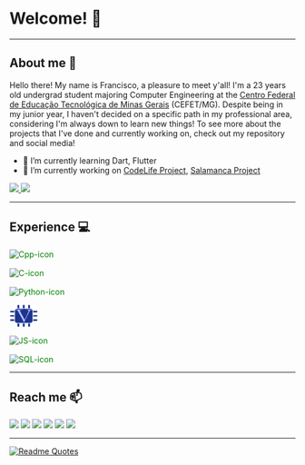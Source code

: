 # Welcome! :wave:

---
## About me :mag_right: 

Hello there! My name is Francisco, a pleasure to meet y'all! I'm a 23 years old undergrad student majoring Computer Engineering at the [Centro Federal de Educação Tecnológica de Minas Gerais](https://www.cefetmg.br/)
(CEFET/MG). Despite being in my junior year, I haven't decided on a specific path in my professional area, considering I'm always down to learn new things! To see more about the projects that I've done and currently working on, check out my repository and social media!


- 🌱 I’m currently learning Dart, Flutter
- 🔭 I’m currently working on [CodeLife Project](https://github.com/CodeLifeOrg/codelife), [Salamanca Project](https://github.com/Pollen-Catcher/salamanca-frontend)
<!--
**Francis1408/Francis1408** is a ✨ _special_ ✨ repository because its `README.md` (this file) appears on your GitHub profile.

Here are some ideas to get you started:


- 👯 I’m looking to collaborate on ...
- 🤔 I’m looking for help with ...
- 💬 Ask me about ...
- 📫 How to reach me: ...
- 😄 Pronouns: ...
- ⚡ Fun fact: ...
-->

<div>
  <a href="https://github.com/Francis1408">
  <img height="180em" src="https://github-readme-stats-git-masterrstaa-rickstaa.vercel.app/api/top-langs/?username=Francis1408&layout=compact&langs_count=16&theme=algolia"/>
  <img height="180em" src="https://github-readme-stats-git-masterrstaa-rickstaa.vercel.app/api?username=Francis1408&show_icons=true&theme=algolia&include_all_commits=true&count_private=true"/> 
  </a>
</div>

---
## Experience :computer: 
<!--
<style>
  #outer{
    display: block;
  }
  #inner{
    display: inline-block
  }

</style>
-->
 
<div id="outer" style="color:green">
  <div id="inner"> 
    <p>
    <img align="center" alt="Cpp-icon" height="40" width="50" src="https://cdn.jsdelivr.net/gh/devicons/devicon/icons/cplusplus/cplusplus-original.svg">
    </p>
   
  </div>
  <div id="inner">
    <p>
    <img align="center" alt="C-icon" height="40" width="50" src="https://cdn.jsdelivr.net/gh/devicons/devicon/icons/c/c-original.svg"> 
   </p>
  </div>
  <div id="inner">
    <p>
    <img align="center" alt="Python-icon" height="40" width="50" src="https://cdn.jsdelivr.net/gh/devicons/devicon/icons/python/python-original.svg"> 
    </p>
  </div>
  <div id="inner">
    <p>
    <img align="center" alt="Verilog-icon" height="40" width="50" src="https://github.com/Francis1408/Francis1408/blob/main/img/verilog.png">  </p>
  </div>
  <div id="inner">
    <p>
    <img align="center" alt="JS-icon" height="40" width="50" src="https://cdn.jsdelivr.net/gh/devicons/devicon/icons/javascript/javascript-original.svg"> 
    </p>
  </div>
  <div id="inner">
    <p>
    <img align="center" alt="SQL-icon" height="40" width="50" src="https://cdn.jsdelivr.net/gh/devicons/devicon/icons/mysql/mysql-original-wordmark.svg"> 
    </p>
  </div>
</div>

---
## Reach me 📫 

<div style=>
  <a href="mailto:franciscoabreu1408@gmail.com" target="_blank"><img src="https://img.shields.io/badge/Gmail-D14836?style=for-the-badge&logo=gmail&logoColor=white" target="_blank"></a>
  <a href="https://www.linkedin.com/in/francisco-abreu-gon%C3%A7alves-397693198/?locale=en_US" target="_blank"><img src="https://img.shields.io/badge/LinkedIn-0077B5?style=for-the-badge&logo=linkedin&logoColor=white"></a>
  <a href="https://www.twitch.tv/frank14082000" target="_blank"><img src="https://img.shields.io/badge/Twitch-9146FF?style=for-the-badge&logo=twitch&logoColor=white" target="_blank"></a>
  <a href="https://www.youtube.com/channel/UCG4dOire8Y3xhyO4DIyBugg" target="_blank"><img src="https://img.shields.io/badge/YouTube-FF0000?style=for-the-badge&logo=youtube&logoColor=white" target="_blank"></a>
  <a href="https://open.spotify.com/user/sir.dolan" target="_blank"><img src="https://img.shields.io/badge/Spotify-1ED760?&style=for-the-badge&logo=spotify&logoColor=white" target="_blank"></a>
  <a href="https://steamcommunity.com/profiles/76561198192336479/" target="_blank"><img src="https://img.shields.io/badge/Steam-000000?style=for-the-badge&logo=steam&logoColor=white" target="_blank"></a>
</div>

---
[![Readme Quotes](https://quotes-github-readme.vercel.app/api?quote=Change_Is_The_Essencial_Process_Of_All_Existence&type=horizontal&theme=algolia&author=Spock)](https://github.com/piyushsuthar/github-readme-quotes)

